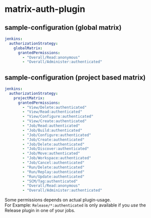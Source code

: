 # matrix-auth-plugin

## sample-configuration (global matrix)

```yaml
jenkins:
  authorizationStrategy:
    globalMatrix:
      grantedPermissions:
        - "Overall/Read:anonymous"
        - "Overall/Administer:authenticated"
```

## sample-configuration (project based matrix)

```yaml
jenkins:
  authorizationStrategy:
    projectMatrix:
      grantedPermissions:
        - "View/Delete:authenticated"
        - "View/Read:authenticated"
        - "View/Configure:authenticated"
        - "View/Create:authenticated"
        - "Job/Read:authenticated"
        - "Job/Build:authenticated"
        - "Job/Configure:authenticated"
        - "Job/Create:authenticated"
        - "Job/Delete:authenticated"
        - "Job/Discover:authenticated"
        - "Job/Move:authenticated"
        - "Job/Workspace:authenticated"
        - "Job/Cancel:authenticated"
        - "Run/Delete:authenticated"
        - "Run/Replay:authenticated"
        - "Run/Update:authenticated"
        - "SCM/Tag:authenticated"
        - "Overall/Read:anonymous"
        - "Overall/Administer:authenticated"
```

Some permissions depends on actual plugin-usage.  
For Example: `Release/*:authenticated` is only available if you _use_ the Release plugin in one of your jobs.
